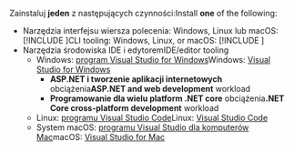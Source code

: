 <span data-ttu-id="b6a6f-101">Zainstaluj **jeden** z następujących czynności:</span><span class="sxs-lookup"><span data-stu-id="b6a6f-101">Install **one** of the following:</span></span>

* <span data-ttu-id="b6a6f-102">Narzędzia interfejsu wiersza polecenia: Windows, Linux lub macOS: [!INCLUDE [](~/includes/net-core-sdk-download-link.md)]</span><span class="sxs-lookup"><span data-stu-id="b6a6f-102">CLI tooling: Windows, Linux, or macOS: [!INCLUDE [](~/includes/net-core-sdk-download-link.md)]</span></span>
* <span data-ttu-id="b6a6f-103">Narzędzia środowiska IDE i edytorem</span><span class="sxs-lookup"><span data-stu-id="b6a6f-103">IDE/editor tooling</span></span>
  * <span data-ttu-id="b6a6f-104">Windows: [program Visual Studio for Windows](https://www.microsoft.com/net/download/windows)</span><span class="sxs-lookup"><span data-stu-id="b6a6f-104">Windows: [Visual Studio for Windows](https://www.microsoft.com/net/download/windows)</span></span>
    * <span data-ttu-id="b6a6f-105">**ASP.NET i tworzenie aplikacji internetowych** obciążenia</span><span class="sxs-lookup"><span data-stu-id="b6a6f-105">**ASP.NET and web development** workload</span></span>
    * <span data-ttu-id="b6a6f-106">**Programowanie dla wielu platform .NET core** obciążenia</span><span class="sxs-lookup"><span data-stu-id="b6a6f-106">**.NET Core cross-platform development** workload</span></span>
  * <span data-ttu-id="b6a6f-107">Linux: [programu Visual Studio Code](https://www.microsoft.com/net/download/linux)</span><span class="sxs-lookup"><span data-stu-id="b6a6f-107">Linux: [Visual Studio Code](https://www.microsoft.com/net/download/linux)</span></span>
  * <span data-ttu-id="b6a6f-108">System macOS: [programu Visual Studio dla komputerów Mac](https://www.microsoft.com/net/download/macos)</span><span class="sxs-lookup"><span data-stu-id="b6a6f-108">macOS: [Visual Studio for Mac](https://www.microsoft.com/net/download/macos)</span></span>
